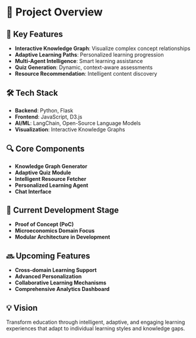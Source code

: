 # 🚀 Project Overview


## 🌟 Key Features
- **Interactive Knowledge Graph**: Visualize complex concept relationships
- **Adaptive Learning Paths**: Personalized learning progression
- **Multi-Agent Intelligence**: Smart learning assistance
- **Quiz Generation**: Dynamic, context-aware assessments
- **Resource Recommendation**: Intelligent content discovery

## 🛠 Tech Stack
- **Backend**: Python, Flask
- **Frontend**: JavaScript, D3.js
- **AI/ML**: LangChain, Open-Source Language Models
- **Visualization**: Interactive Knowledge Graphs

## 🔍 Core Components
- **Knowledge Graph Generator**
- **Adaptive Quiz Module**
- **Intelligent Resource Fetcher**
- **Personalized Learning Agent**
- **Chat Interface**

## 🚧 Current Development Stage
- **Proof of Concept (PoC)**
- **Microeconomics Domain Focus**
- **Modular Architecture in Development**

## 🔜 Upcoming Features
- **Cross-domain Learning Support**
- **Advanced Personalization**
- **Collaborative Learning Mechanisms**
- **Comprehensive Analytics Dashboard**

## 💡 Vision
Transform education through intelligent, adaptive, and engaging learning experiences that adapt to individual learning styles and knowledge gaps.
